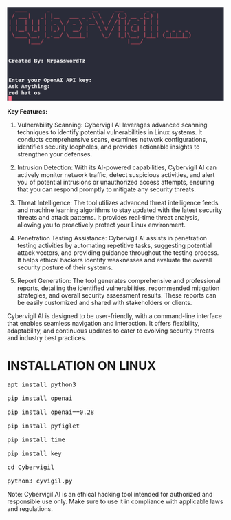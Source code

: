 <img src="https://github.com/MrpasswordTz/Cybervigil/blob/main/cyvigil.png" alt="Cybevigil">

<strong>Key Features:</strong>

1. Vulnerability Scanning: Cybervigil AI leverages advanced scanning techniques to identify potential vulnerabilities in Linux systems. It conducts comprehensive scans, examines network configurations, identifies security loopholes, and provides actionable insights to strengthen your defenses.

2. Intrusion Detection: With its AI-powered capabilities, Cybervigil AI can actively monitor network traffic, detect suspicious activities, and alert you of potential intrusions or unauthorized access attempts, ensuring that you can respond promptly to mitigate any security threats.

3. Threat Intelligence: The tool utilizes advanced threat intelligence feeds and machine learning algorithms to stay updated with the latest security threats and attack patterns. It provides real-time threat analysis, allowing you to proactively protect your Linux environment.

4. Penetration Testing Assistance: Cybervigil AI assists in penetration testing activities by automating repetitive tasks, suggesting potential attack vectors, and providing guidance throughout the testing process. It helps ethical hackers identify weaknesses and evaluate the overall security posture of their systems.

5. Report Generation: The tool generates comprehensive and professional reports, detailing the identified vulnerabilities, recommended mitigation strategies, and overall security assessment results. These reports can be easily customized and shared with stakeholders or clients.

Cybervigil AI is designed to be user-friendly, with a command-line interface that enables seamless navigation and interaction. It offers flexibility, adaptability, and continuous updates to cater to evolving security threats and industry best practices.


<h1>INSTALLATION ON LINUX</h1>

<pre>
apt install python3

pip install openai 

pip install openai==0.28

pip install pyfiglet 

pip install time

pip install key

cd Cybervigil

python3 cyvigil.py
</pre>


Note: Cybervigil AI is an ethical hacking tool intended for authorized and responsible use only. Make sure to use it in compliance with applicable laws and regulations.
